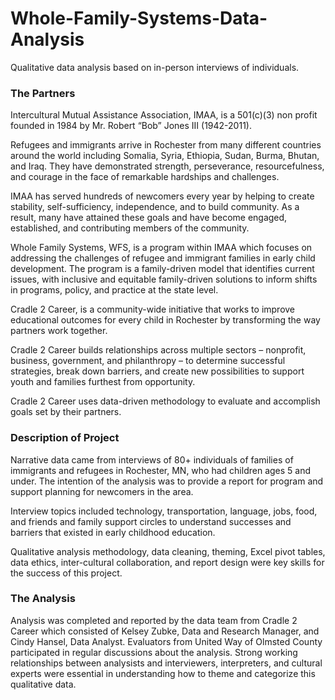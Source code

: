 # Whole-Family-Systems-Data-Analysis
Qualitative data analysis based on in-person interviews of individuals.

### The Partners

Intercultural Mutual Assistance Association, IMAA, is a 501(c)(3) non profit founded in 1984 by Mr. Robert “Bob” Jones III (1942-2011). 

Refugees and immigrants arrive in Rochester from many different countries around the world including Somalia, Syria, Ethiopia, Sudan, Burma, Bhutan, and Iraq. They have demonstrated strength, perseverance, resourcefulness, and courage in the face of remarkable hardships and challenges.

IMAA has served hundreds of newcomers every year by helping to create stability, self-sufficiency, independence, and to build community. As a result, many have attained these goals and have become engaged, established, and contributing members of the community.

Whole Family Systems, WFS, is a program within IMAA which focuses on addressing the challenges of refugee and immigrant families in early child development. The program is a family-driven model that identifies current issues, with inclusive and equitable family-driven solutions to inform shifts in programs, policy, and practice at the state level.

Cradle 2 Career, is a community-wide initiative that works to improve educational outcomes for every child in Rochester by transforming the way partners work together. 

Cradle 2 Career builds relationships across multiple sectors – nonprofit, business, government, and philanthropy – to determine successful strategies, break down barriers, and create new possibilities to support youth and families furthest from opportunity.

Cradle 2 Career uses data-driven methodology to evaluate and accomplish goals set by their partners.

### Description of Project
Narrative data came from interviews of 80+ individuals of families of immigrants and refugees in Rochester, MN, who had children ages 5 and under. The intention of the analysis was to
provide a report for program and support planning for newcomers in the area.

Interview topics included technology, transportation, language, jobs, food, and friends and family support circles to
understand successes and barriers that existed in early childhood education.

Qualitative analysis methodology, data cleaning, theming, Excel pivot tables, data ethics, inter-cultural collaboration, and report
design were key skills for the success of this project.


### The Analysis

Analysis was completed and reported by the data team from Cradle 2 Career which consisted of Kelsey Zubke, Data and Research Manager, and Cindy Hansel, Data Analyst. Evaluators from United Way of Olmsted County participated in regular discussions about the analysis. Strong working relationships between analysists and interviewers, interpreters, and cultural experts were essential in understanding how to theme and categorize this qualitative data. 
